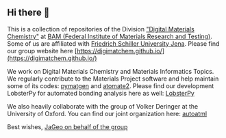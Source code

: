 ## Hi there 👋

This is a collection of repositories of the Division ["Digital Materials Chemistry"](https://www.bam.de/Navigation/EN/About-us/Organisation/President/Department-6/Division-66/division66.html) at [BAM (Federal Institute of Materials Research and Testing)](https://www.bam.de/Navigation/EN/Home/home.html). Some of us are affiliated with [Friedrich Schiller University Jena](https://www.physik.uni-jena.de/en/19855/institute-of-condensed-matter-theory-and-optics). Please find our group website here [https://digimatchem.github.io/](https://digimatchem.github.io/)

We work on Digital Materials Chemistry and Materials Informatics Topics. We regularly contribute to the Materials Project software and help maintain some of its codes: [pymatgen](https://github.com/materialsproject/pymatgen) and [atomate2](https://github.com/materialsproject/atomate2). Please find our development LobsterPy for automated bonding analysis here as well: [LobsterPy](https://github.com/jageo/lobsterpy)

We also heavily collaborate with the group of Volker Deringer at the University of Oxford. You can find our joint organization here: [autoatml](https://github.com/autoatml/)


Best wishes, 
[JaGeo on behalf of the group](https://github.com/JaGeo)
